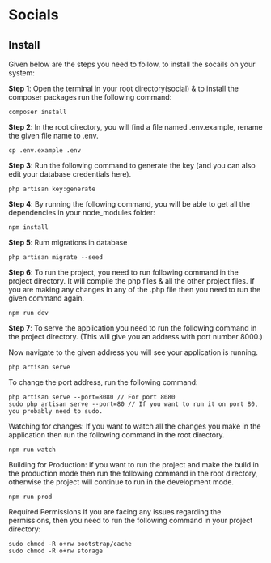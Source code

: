 # Socials

## Install

Given below are the steps you need to follow, to install the socails on your system:

**Step 1**: Open the terminal in your root directory(social) & to install the composer packages run the following command:


    composer install


**Step 2**: In the root directory, you will find a file named .env.example, rename the given file name to .env.

    cp .env.example .env

**Step 3**: Run the following command to generate the key (and you can also edit your database credentials here).

    php artisan key:generate

**Step 4**: By running the following command, you will be able to get all the dependencies in your node_modules folder:


    npm install


**Step 5**: Rum migrations in database

    php artisan migrate --seed

**Step 6**: To run the project, you need to run following command in the project directory. It will compile the php files & all the other project files. If you are making any changes in any of the .php file then you need to run the given command again.

    npm run dev


**Step 7**: To serve the application you need to run the following command in the project directory. (This will give you an address with port number 8000.)

Now navigate to the given address you will see your application is running.


    php artisan serve


To change the port address, run the following command:


    php artisan serve --port=8080 // For port 8080
    sudo php artisan serve --port=80 // If you want to run it on port 80, you probably need to sudo.


Watching for changes: If you want to watch all the changes you make in the application then run the following command in the root directory.


    npm run watch


Building for Production: If you want to run the project and make the build in the production mode then run the following command in the root directory, otherwise the project will continue to run in the development mode.


    npm run prod


Required Permissions
If you are facing any issues regarding the permissions, then you need to run the following command in your project directory:


    sudo chmod -R o+rw bootstrap/cache
    sudo chmod -R o+rw storage
  
      
